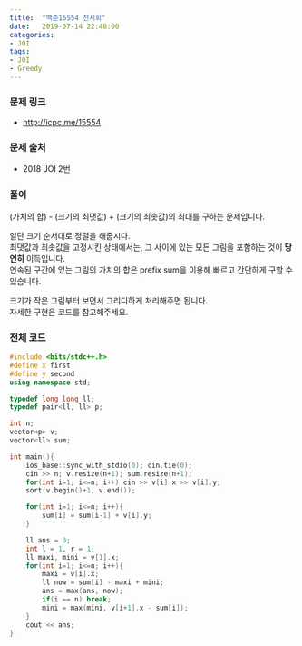 ```yaml
---
title:  "백준15554 전시회"
date:   2019-07-14 22:48:00
categories:
- JOI
tags:
- JOI
- Greedy
---
```


### 문제 링크
* http://icpc.me/15554

### 문제 출처
* 2018 JOI 2번

### 풀이
(가치의 합) - (크기의 최댓값) + (크기의 최솟값)의 최대를 구하는 문제입니다.

일단 크기 순서대로 정렬을 해줍시다.<br>
최댓값과 최솟값을 고정시킨 상태에서는, 그 사이에 있는 모든 그림을 포함하는 것이 **당연히** 이득입니다.<br>
연속된 구간에 있는 그림의 가치의 합은 prefix sum을 이용해 빠르고 간단하게 구할 수 있습니다.

크기가 작은 그림부터 보면서 그리디하게 처리해주면 됩니다.<br>
자세한 구현은 코드를 참고해주세요.

### 전체 코드
```cpp
#include <bits/stdc++.h>
#define x first
#define y second
using namespace std;

typedef long long ll;
typedef pair<ll, ll> p;

int n;
vector<p> v;
vector<ll> sum;

int main(){
	ios_base::sync_with_stdio(0); cin.tie(0);
	cin >> n; v.resize(n+1); sum.resize(n+1);
	for(int i=1; i<=n; i++) cin >> v[i].x >> v[i].y;
	sort(v.begin()+1, v.end());

	for(int i=1; i<=n; i++){
		sum[i] = sum[i-1] + v[i].y;
	}

	ll ans = 0;
	int l = 1, r = 1;
	ll maxi, mini = v[1].x;
	for(int i=1; i<=n; i++){
		maxi = v[i].x;
		ll now = sum[i] - maxi + mini;
		ans = max(ans, now);
		if(i == n) break;
		mini = max(mini, v[i+1].x - sum[i]);
	}
	cout << ans;
}
```
